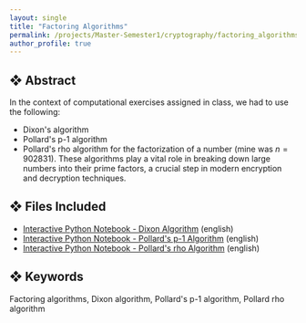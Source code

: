 ```yaml
---
layout: single
title: "Factoring Algorithms"
permalink: /projects/Master-Semester1/cryptography/factoring_algorithms/
author_profile: true
---
```


## ❖ Abstract

In the context of computational exercises assigned in class, we had to use the following:
- Dixon's algorithm
- Pollard's p-1 algorithm
- Pollard's rho algorithm
for the factorization of a number (mine was $n=902831$). These algorithms play a vital role in breaking down large numbers into their prime factors, a crucial step in modern encryption and decryption techniques.


## ❖ Files Included

- [Interactive Python Notebook - Dixon Algorithm](https://github.com/florias-papadopoulos/florias-papadopoulos.github.io/blob/master/_pages/projects/Master-Semester1/cryptography/dixonAlgorithm.ipynb) (english)
- [Interactive Python Notebook - Pollard's p-1 Algorithm](https://github.com/florias-papadopoulos/florias-papadopoulos.github.io/blob/master/_pages/projects/Master-Semester1/cryptography/pollard_p-1_Algorithm.ipynb) (english)
- [Interactive Python Notebook - Pollard's rho Algorithm](https://github.com/florias-papadopoulos/florias-papadopoulos.github.io/blob/master/_pages/projects/Master-Semester1/cryptography/pollard_rho_Algorithm.ipynb) (english)


## ❖ Keywords

Factoring algorithms, Dixon algorithm, Pollard's p-1 algorithm, Pollard rho algorithm

